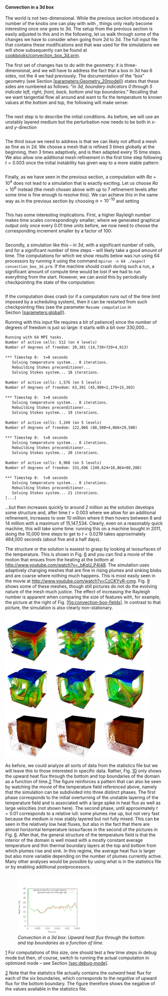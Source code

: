#### Convection in a 3d box

The world is not two-dimensional. While the previous section introduced a
number of the knobs one can play with with , things only really become
interesting once one goes to 3d. The setup from the previous section is easily
adjusted to this and in the following, let us walk through some of the changes
we have to consider when going from 2d to 3d. The full input file that
contains these modifications and that was used for the simulations we will
show subsequently can be found at [cookbooks/convection_box_3d.prm][].

The first set of changes has to do with the geometry: it is three-dimensional,
and we will have to address the fact that a box in 3d has 6 sides, not the 4
we had previously. The documentation of the &ldquo;box&rdquo; geometry (see
Section&nbsp;[\[parameters:Geometry_20model\]][1]) states that these sides are
numbered as follows: &ldquo;*in 3d, boundary indicators 0 through 5 indicate
left, right, front, back, bottom and top boundaries*.&rdquo; Recalling that we
want tangential flow all around and want to fix the temperature to known
values at the bottom and top, the following will make sense:

``` prmfile
```

The next step is to describe the initial conditions. As before, we will use an
unstably layered medium but the perturbation now needs to be both in $x$- and
$y$-direction

``` prmfile
```

The third issue we need to address is that we can likely not afford a mesh as
fine as in 2d. We choose a mesh that is refined 3 times globally at the
beginning, then 3 times adaptively, and is then adapted every 15 time steps.
We also allow one additional mesh refinement in the first time step following
$t=0.003$ once the initial instability has given way to a more stable pattern:

``` prmfile
```

Finally, as we have seen in the previous section, a computation with $Ra=10^4$
does not lead to a simulation that is exactly exciting. Let us choose
$Ra=10^6$ instead (the mesh chosen above with up to 7 refinement levels after
some time is fine enough to resolve this). We can achieve this in the same way
as in the previous section by choosing $\alpha=10^{-10}$ and setting

``` prmfile
```

This has some interesting implications. First, a higher Rayleigh number makes
time scales correspondingly smaller; where we generated graphical output only
once every 0.01 time units before, we now need to choose the corresponding
increment smaller by a factor of 100:

``` prmfile
```

Secondly, a simulation like this &ndash; in 3d, with a significant number of
cells, and for a significant number of time steps &ndash; will likely take a
good amount of time. The computations for which we show results below was run
using 64 processors by running it using the command
`mpirun -n 64 ./aspect convection_box_3d.prm`. If the machine should crash
during such a run, a significant amount of compute time would be lost if we
had to run everything from the start. However, we can avoid this by
periodically checkpointing the state of the computation:

``` prmfile
```

If the computation does crash (or if a computation runs out of the time limit
imposed by a scheduling system), then it can be restarted from such
checkpointing files (see the parameter `Resume computation` in
Section&nbsp;[\[parameters:global\]][2]).

Running with this input file requires a bit of patience[1] since the number of
degrees of freedom is just so large: it starts with a bit over 330,000&mldr;

``` ksh
Running with 64 MPI tasks.
Number of active cells: 512 (on 4 levels)
Number of degrees of freedom: 20,381 (14,739+729+4,913)

*** Timestep 0:  t=0 seconds
   Solving temperature system... 0 iterations.
   Rebuilding Stokes preconditioner...
   Solving Stokes system... 18 iterations.

Number of active cells: 1,576 (on 5 levels)
Number of degrees of freedom: 63,391 (45,909+2,179+15,303)

*** Timestep 0:  t=0 seconds
   Solving temperature system... 0 iterations.
   Rebuilding Stokes preconditioner...
   Solving Stokes system... 19 iterations.

Number of active cells: 3,249 (on 5 levels)
Number of degrees of freedom: 122,066 (88,500+4,066+29,500)

*** Timestep 0:  t=0 seconds
   Solving temperature system... 0 iterations.
   Rebuilding Stokes preconditioner...
   Solving Stokes system... 20 iterations.

Number of active cells: 8,968 (on 5 levels)
Number of degrees of freedom: 331,696 (240,624+10,864+80,208)

*** Timestep 0:  t=0 seconds
   Solving temperature system... 0 iterations.
   Rebuilding Stokes preconditioner...
   Solving Stokes system... 21 iterations.
[...]
```

&mldr;but then increases quickly to around 2 million as the solution develops
some structure and, after time $t=0.003$ where we allow for an additional
refinement, increases to over 10 million where it then hovers between 8 and 14
million with a maximum of 15,147,534. Clearly, even on a reasonably quick
machine, this will take some time: running this on a machine bought in 2011,
doing the 10,000 time steps to get to $t=0.0219$ takes approximately 484,000
seconds (about five and a half days).

The structure or the solution is easiest to grasp by looking at isosurfaces of
the temperature. This is shown in Fig.&nbsp;[6][] and you can find a movie of
the motion that ensues from the heating at the bottom at
<http://www.youtube.com/watch?v=_bKqU_P4j48>. The simulation uses adaptively
changing meshes that are fine in rising plumes and sinking blobs and are
coarse where nothing much happens. This is most easily seen in the movie at
<http://www.youtube.com/watch?v=CzCKYyR-cmg>. Fig.&nbsp;[9][] shows some of
these meshes, though still pictures do not do the evolving nature of the mesh
much justice. The effect of increasing the Rayleigh number is apparent when
comparing the size of features with, for example, the picture at the right of
Fig.&nbsp;[\[fig:convection-box-fields\]][3]. In contrast to that picture, the
simulation is also clearly non-stationary.

<img src="cookbooks/convection_box_3d/doc/movie0010.png" title="fig:" id="fig:box-3d-solution" style="width:30.0%" alt="Convection in a 3d box: Temperature isocontours and some velocity vectors at the first time step after times t=0.001, 0.004, 0.006 (top row, left to right) an t=0.01, 0.013, 0.018 (bottom row)." />
<img src="cookbooks/convection_box_3d/doc/movie0040.png" title="fig:" id="fig:box-3d-solution" style="width:30.0%" alt="Convection in a 3d box: Temperature isocontours and some velocity vectors at the first time step after times t=0.001, 0.004, 0.006 (top row, left to right) an t=0.01, 0.013, 0.018 (bottom row)." />
<img src="cookbooks/convection_box_3d/doc/movie0060.png" title="fig:" id="fig:box-3d-solution" style="width:30.0%" alt="Convection in a 3d box: Temperature isocontours and some velocity vectors at the first time step after times t=0.001, 0.004, 0.006 (top row, left to right) an t=0.01, 0.013, 0.018 (bottom row)." />
<img src="cookbooks/convection_box_3d/doc/movie0100.png" title="fig:" id="fig:box-3d-solution" style="width:30.0%" alt="Convection in a 3d box: Temperature isocontours and some velocity vectors at the first time step after times t=0.001, 0.004, 0.006 (top row, left to right) an t=0.01, 0.013, 0.018 (bottom row)." />
<img src="cookbooks/convection_box_3d/doc/movie0130.png" title="fig:" id="fig:box-3d-solution" style="width:30.0%" alt="Convection in a 3d box: Temperature isocontours and some velocity vectors at the first time step after times t=0.001, 0.004, 0.006 (top row, left to right) an t=0.01, 0.013, 0.018 (bottom row)." />
<img src="cookbooks/convection_box_3d/doc/movie0180.png" title="fig:" id="fig:box-3d-solution" style="width:30.0%" alt="Convection in a 3d box: Temperature isocontours and some velocity vectors at the first time step after times t=0.001, 0.004, 0.006 (top row, left to right) an t=0.01, 0.013, 0.018 (bottom row)." />

<img src="cookbooks/convection_box_3d/doc/mesh0060.png" title="fig:" id="fig:box-3d-mesh" style="width:30.0%" alt="Convection in a 3d box: Meshes and large-scale velocity field for the third, fourth and sixth of the snapshots shown in Fig.&#xA0;6." />
<img src="cookbooks/convection_box_3d/doc/mesh0100.png" title="fig:" id="fig:box-3d-mesh" style="width:30.0%" alt="Convection in a 3d box: Meshes and large-scale velocity field for the third, fourth and sixth of the snapshots shown in Fig.&#xA0;6." />
<img src="cookbooks/convection_box_3d/doc/mesh0180.png" title="fig:" id="fig:box-3d-mesh" style="width:30.0%" alt="Convection in a 3d box: Meshes and large-scale velocity field for the third, fourth and sixth of the snapshots shown in Fig.&#xA0;6." />

As before, we could analyze all sorts of data from the statistics file but we
will leave this to those interested in specific data. Rather, Fig.&nbsp;[10][]
only shows the upward heat flux through the bottom and top boundaries of the
domain as a function of time.[2] The figure reinforces a pattern that can also
be seen by watching the movie of the temperature field referenced above,
namely that the simulation can be subdivided into three distinct phases. The
first phase corresponds to the initial overturning of the unstable layering of
the temperature field and is associated with a large spike in heat flux as
well as large velocities (not shown here). The second phase, until
approximately $t=0.01$ corresponds to a relative lull: some plumes rise up,
but not very fast because the medium is now stably layered but not fully
mixed. This can be seen in the relatively low heat fluxes, but also in the
fact that there are almost horizontal temperature isosurfaces in the second of
the pictures in Fig.&nbsp;[6][]. After that, the general structure of the
temperature field is that the interior of the domain is well mixed with a
mostly constant average temperature and thin thermal boundary layers at the
top and bottom from which plumes rise and sink. In this regime, the average
heat flux is larger but also more variable depending on the number of plumes
currently active. Many other analyses would be possible by using what is in
the statistics file or by enabling additional postprocessors.

<figure>
<img src="cookbooks/convection_box_3d/doc/heat-flux.png" id="fig:box-3d-heat-flux" style="width:60.0%" alt="Convection in a 3d box: Upward heat flux through the bottom and top boundaries as a function of time." /><figcaption aria-hidden="true"><em>Convection in a 3d box: Upward heat flux through the bottom and top boundaries as a function of time.</em></figcaption>
</figure>

[1] For computations of this size, one should test a few time steps in debug
mode but then, of course, switch to running the actual computation in
optimized mode &ndash; see Section&nbsp;[\[sec:debug-mode\]][4].

[2] Note that the statistics file actually contains the *outward* heat flux
for each of the six boundaries, which corresponds to the *negative* of upward
flux for the bottom boundary. The figure therefore shows the negative of the
values available in the statistics file.

  [cookbooks/convection_box_3d.prm]: cookbooks/convection_box_3d.prm
  [1]: #parameters:Geometry_20model
  [2]: #parameters:global
  [6]: #fig:box-3d-solution
  [9]: #fig:box-3d-mesh
  [3]: #fig:convection-box-fields
  [10]: #fig:box-3d-heat-flux
  [4]: #sec:debug-mode
